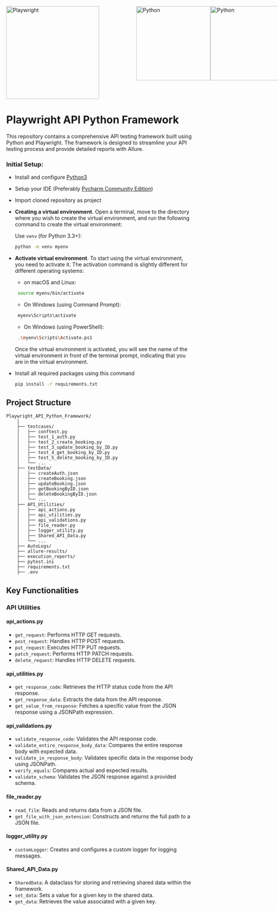 <div style="display: flex;">
    <a href="https://playwright.dev/">
        <img alt="Playwright" src="https://www.lambdatest.com/resources/images/header/Playwright_logo.svg" width="250" style="margin-right: 100px;"/>
    </a>
    <a href="https://www.python.org/">
        <img alt="Python" src="https://www.python.org/static/img/python-logo.png" width="200"/>
    </a>
     <a href="https://www.python.org/">
        <img alt="Python" src="https://cdn.hashnode.com/res/hashnode/image/upload/v1657098680857/FoZEEuklb.png?auto=compress,format&format=webp" width="200" />
    </a>
</div>


# Playwright API Python Framework
This repository contains a comprehensive API testing framework built using Python and Playwright. The framework is designed to streamline your API testing process and provide detailed reports with Allure.

### Initial Setup:
- Install and configure [Python3](https://www.python.org/downloads/)
- Setup your IDE (Preferably [Pycharm Community Edition](https://www.jetbrains.com/pycharm/download/#section=windows))
- Import cloned repository as project
- **Creating a virtual environment**.
   Open a terminal, move to the directory where you wish to create the virtual environment, and run the following command to create the virtual environment:

   Use `venv` (for Python 3.3+):

   ```bash
   python -m venv myenv
   ```
-  **Activate virtual environment**.
   To start using the virtual environment, you need to activate it. The activation command is slightly different for different operating systems:

   - on macOS and Linux:

    ```bash
     source myenv/bin/activate
    ```

   - On Windows (using Command Prompt):

    ```bash
     myenv\Scripts\activate
    ```

   - On Windows (using PowerShell):

    ```bash
     .\myenv\Scripts\Activate.ps1
    ```
 
   Once the virtual environment is activated, you will see the name of the virtual environment in front of the terminal prompt, indicating that you are in the virtual environment.

  - Install all required packages using this command
    ```sh
    pip install -r requirements.txt
    ``` 

## Project Structure

```plaintext
Playwright_API_Python_Framework/
    │
    ├── testcases/  	
    │   ├── conftest.py             
    │   ├── test_1_auth.py       
    │   ├── test_2_create_booking.py       
    │   ├── test_3_update_booking_by_ID.py       
    │	├── test_4_get_booking_by_ID.py       
    │	├── test_5_delete_booking_by_ID.py            
    │   └── ...
    ├── testData/                   
    │   ├── createAuth.json      
    │   ├── createBooking.json     
    │   ├── updateBooking.json 
    │   ├── getBookingByID.json	
    │   ├── deleteBookingByID.json
    │   └── ...
    ├── API_Utilities/
    │   ├── api_actions.py  
    │   ├── api_utilities.py  
    │   ├── api_validations.py  
    │	├── file_reader.py  
    │   ├── logger_utility.py  
    │	├── Shared_API_Data.py  
    │   └── ...
    ├── AutoLogs/
    ├── allure-results/
    ├── execution_reports/
    ├── pytest.ini              
    ├── requirements.txt  
    ├── .env

```
## Key Functionalities

### API Utilities

#### api_actions.py
- `get_request`: Performs HTTP GET requests.
- `post_request`: Handles HTTP POST requests.
- `put_request`: Executes HTTP PUT requests.
- `patch_request`: Performs HTTP PATCH requests.
- `delete_request`: Handles HTTP DELETE requests.

#### api_utilities.py
- `get_response_code`: Retrieves the HTTP status code from the API response.
- `get_response_data`: Extracts the data from the API response.
- `get_value_from_response`: Fetches a specific value from the JSON response using a JSONPath expression.

#### api_validations.py
- `validate_response_code`: Validates the API response code.
- `validate_entire_response_body_data`: Compares the entire response body with expected data.
- `validate_in_response_body`: Validates specific data in the response body using JSONPath.
- `verify_equals`: Compares actual and expected results.
- `validate_schema`: Validates the JSON response against a provided schema.

#### file_reader.py
- `read_file`: Reads and returns data from a JSON file.
- `get_file_with_json_extension`: Constructs and returns the full path to a JSON file.

#### logger_utility.py
- `customLogger`: Creates and configures a custom logger for logging messages.

#### Shared_API_Data.py
- `SharedData`: A dataclass for storing and retrieving shared data within the framework.
- `set_data`: Sets a value for a given key in the shared data.
- `get_data`: Retrieves the value associated with a given key.
